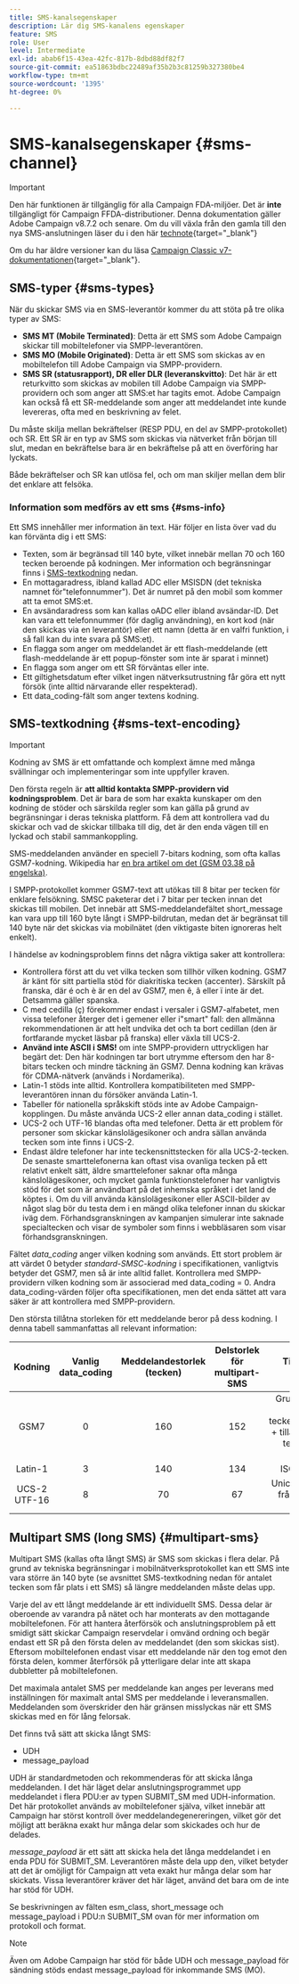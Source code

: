 ```yaml
---
title: SMS-kanalsegenskaper
description: Lär dig SMS-kanalens egenskaper
feature: SMS
role: User
level: Intermediate
exl-id: abab6f15-43ea-42fc-817b-8dbd88df82f7
source-git-commit: ea51863bdbc22489af35b2b3c81259b327380be4
workflow-type: tm+mt
source-wordcount: '1395'
ht-degree: 0%

---
```


# SMS-kanalsegenskaper {#sms-channel}

>[!IMPORTANT]
>
>Den här funktionen är tillgänglig för alla Campaign FDA-miljöer. Det är **inte** tillgängligt för Campaign FFDA-distributioner. Denna dokumentation gäller Adobe Campaign v8.7.2 och senare. Om du vill växla från den gamla till den nya SMS-anslutningen läser du i den här [technote](https://experienceleague.adobe.com/docs/campaign/technotes-ac/tn-new/sms-migration){target="_blank"}
>
>Om du har äldre versioner kan du läsa [Campaign Classic v7-dokumentationen](https://experienceleague.adobe.com/en/docs/campaign-classic/using/sending-messages/sending-messages-on-mobiles/sms-set-up/sms-set-up){target="_blank"}.

## SMS-typer {#sms-types}

När du skickar SMS via en SMS-leverantör kommer du att stöta på tre olika typer av SMS:

* **SMS MT (Mobile Terminated)**: Detta är ett SMS som Adobe Campaign skickar till mobiltelefoner via SMPP-leverantören.
* **SMS MO (Mobile Originated)**: Detta är ett SMS som skickas av en mobiltelefon till Adobe Campaign via SMPP-providern.
* **SMS SR (statusrapport), DR eller DLR (leveranskvitto)**: Det här är ett returkvitto som skickas av mobilen till Adobe Campaign via SMPP-providern och som anger att SMS:et har tagits emot. Adobe Campaign kan också få ett SR-meddelande som anger att meddelandet inte kunde levereras, ofta med en beskrivning av felet.

Du måste skilja mellan bekräftelser (RESP PDU, en del av SMPP-protokollet) och SR. Ett SR är en typ av SMS som skickas via nätverket från början till slut, medan en bekräftelse bara är en bekräftelse på att en överföring har lyckats.

Både bekräftelser och SR kan utlösa fel, och om man skiljer mellan dem blir det enklare att felsöka.

### Information som medförs av ett sms  {#sms-info}

Ett SMS innehåller mer information än text. Här följer en lista över vad du kan förvänta dig i ett SMS:

* Texten, som är begränsad till 140 byte, vilket innebär mellan 70 och 160 tecken beroende på kodningen. Mer information och begränsningar finns i [SMS-textkodning](#sms-text-encoding) nedan.
* En mottagaradress, ibland kallad ADC eller MSISDN (det tekniska namnet för&quot;telefonnummer&quot;). Det är numret på den mobil som kommer att ta emot SMS:et.
* En avsändaradress som kan kallas oADC eller ibland avsändar-ID. Det kan vara ett telefonnummer (för daglig användning), en kort kod (när den skickas via en leverantör) eller ett namn (detta är en valfri funktion, i så fall kan du inte svara på SMS:et).
* En flagga som anger om meddelandet är ett flash-meddelande (ett flash-meddelande är ett popup-fönster som inte är sparat i minnet)
* En flagga som anger om ett SR förväntas eller inte.
* Ett giltighetsdatum efter vilket ingen nätverksutrustning får göra ett nytt försök (inte alltid närvarande eller respekterad).
* Ett data_coding-fält som anger textens kodning.

## SMS-textkodning {#sms-text-encoding}

>[!IMPORTANT]
>
>Kodning av SMS är ett omfattande och komplext ämne med många svällningar och implementeringar som inte uppfyller kraven.

Den första regeln är **att alltid kontakta SMPP-providern vid kodningsproblem**. Det är bara de som har exakta kunskaper om den kodning de stöder och särskilda regler som kan gälla på grund av begränsningar i deras tekniska plattform. Få dem att kontrollera vad du skickar och vad de skickar tillbaka till dig, det är den enda vägen till en lyckad och stabil sammankoppling.

SMS-meddelanden använder en speciell 7-bitars kodning, som ofta kallas GSM7-kodning.  Wikipedia har [en bra artikel om det (GSM 03.38 på engelska)](https://en.wikipedia.org/wiki/GSM_03.38).

I SMPP-protokollet kommer GSM7-text att utökas till 8 bitar per tecken för enklare felsökning. SMSC paketerar det i 7 bitar per tecken innan det skickas till mobilen. Det innebär att SMS-meddelandefältet short_message kan vara upp till 160 byte långt i SMPP-bildrutan, medan det är begränsat till 140 byte när det skickas via mobilnätet (den viktigaste biten ignoreras helt enkelt).

I händelse av kodningsproblem finns det några viktiga saker att kontrollera:
* Kontrollera först att du vet vilka tecken som tillhör vilken kodning. GSM7 är känt för sitt partiella stöd för diakritiska tecken (accenter). Särskilt på franska, där é och è är en del av GSM7, men ê, â eller ï inte är det. Detsamma gäller spanska.
* C med cedilla (ç) förekommer endast i versaler i GSM7-alfabetet, men vissa telefoner återger det i gemener eller i&quot;smart&quot; fall: den allmänna rekommendationen är att helt undvika det och ta bort cedillan (den är fortfarande mycket läsbar på franska) eller växla till UCS-2.
* **Använd inte ASCII i SMS!** om inte SMPP-providern uttryckligen har begärt det: Den här kodningen tar bort utrymme eftersom den har 8-bitars tecken och mindre täckning än GSM7. Denna kodning kan krävas för CDMA-nätverk (används i Nordamerika).
* Latin-1 stöds inte alltid. Kontrollera kompatibiliteten med SMPP-leverantören innan du försöker använda Latin-1.
* Tabeller för nationella språkskift stöds inte av Adobe Campaign-kopplingen. Du måste använda UCS-2 eller annan data_coding i stället.
* UCS-2 och UTF-16 blandas ofta med telefoner. Detta är ett problem för personer som skickar känslolägesikoner och andra sällan använda tecken som inte finns i UCS-2.
* Endast äldre telefoner har inte teckensnittstecken för alla UCS-2-tecken. De senaste smarttelefonerna kan oftast visa ovanliga tecken på ett relativt enkelt sätt, äldre smarttelefoner saknar ofta många känslolägesikoner, och mycket gamla funktionstelefoner har vanligtvis stöd för det som är användbart på det inhemska språket i det land de köptes i. Om du vill använda känslolägesikoner eller ASCII-bilder av något slag bör du testa dem i en mängd olika telefoner innan du skickar iväg dem. Förhandsgranskningen av kampanjen simulerar inte saknade specialtecken och visar de symboler som finns i webbläsaren som visar förhandsgranskningen.

Fältet *data_coding* anger vilken kodning som används. Ett stort problem är att värdet 0 betyder *standard-SMSC-kodning* i specifikationen, vanligtvis betyder det GSM7, men så är inte alltid fallet. Kontrollera med SMPP-providern vilken kodning som är associerad med data_coding = 0. Andra data_coding-värden följer ofta specifikationen, men det enda sättet att vara säker är att kontrollera med SMPP-providern.

Den största tillåtna storleken för ett meddelande beror på dess kodning. I denna tabell sammanfattas all relevant information:

| Kodning | Vanlig data_coding | Meddelandestorlek (tecken) | Delstorlek för multipart-SMS | Tillgängliga tecken |
|:-:|:-:|:-:|:-:|:-:|  
| GSM7 | 0 | 160 | 152 | Grundläggande GSM7-teckenuppsättning + tillägg (utökade tecken tar 2 tecken) |
| Latin-1 | 3 | 140 | 134 | ISO-8859-1 |
| UCS-2 UTF-16 | 8 | 70 | 67 | Unicode (varierar från telefon till telefon) |

## Multipart SMS (long SMS) {#multipart-sms}

Multipart SMS (kallas ofta långt SMS) är SMS som skickas i flera delar. På grund av tekniska begränsningar i mobilnätverksprotokollet kan ett SMS inte vara större än 140 byte (se avsnittet SMS-textkodning nedan för antalet tecken som får plats i ett SMS) så längre meddelanden måste delas upp.

Varje del av ett långt meddelande är ett individuellt SMS. Dessa delar är oberoende av varandra på nätet och har monterats av den mottagande mobiltelefonen. För att hantera återförsök och anslutningsproblem på ett smidigt sätt skickar Campaign reservdelar i omvänd ordning och begär endast ett SR på den första delen av meddelandet (den som skickas sist). Eftersom mobiltelefonen endast visar ett meddelande när den tog emot den första delen, kommer återförsök på ytterligare delar inte att skapa dubbletter på mobiltelefonen.

Det maximala antalet SMS per meddelande kan anges per leverans med inställningen för maximalt antal SMS per meddelande i leveransmallen. Meddelanden som överskrider den här gränsen misslyckas när ett SMS skickas med en för lång felorsak.

Det finns två sätt att skicka långt SMS:

* UDH
* message_payload

UDH är standardmetoden och rekommenderas för att skicka långa meddelanden. I det här läget delar anslutningsprogrammet upp meddelandet i flera PDU:er av typen SUBMIT_SM med UDH-information. Det här protokollet används av mobiltelefoner själva, vilket innebär att Campaign har störst kontroll över meddelandegenereringen, vilket gör det möjligt att beräkna exakt hur många delar som skickades och hur de delades.

*message_payload* är ett sätt att skicka hela det långa meddelandet i en enda PDU för SUBMIT_SM. Leverantören måste dela upp den, vilket betyder att det är omöjligt för Campaign att veta exakt hur många delar som har skickats. Vissa leverantörer kräver det här läget, använd det bara om de inte har stöd för UDH.

Se beskrivningen av fälten esm_class, short_message och message_payload i PDU:n SUBMIT_SM ovan för mer information om protokoll och format.

>[!NOTE]
>
>Även om Adobe Campaign har stöd för både UDH och message_payload för sändning stöds endast message_payload för inkommande SMS (MO).
